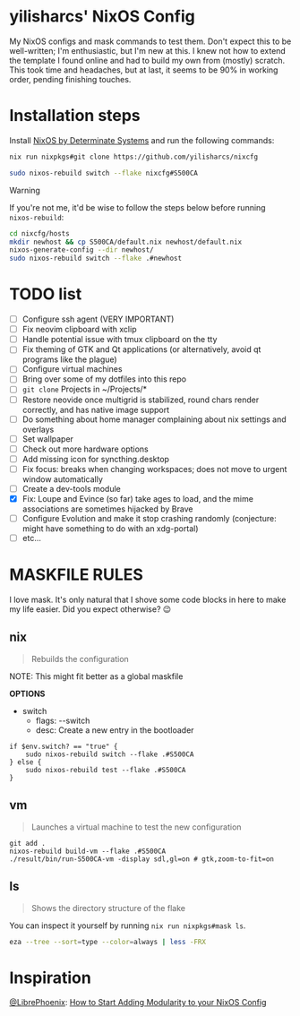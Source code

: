 # yilisharcs' NixOS Config

My NixOS configs and mask commands to test them. Don't expect this to be well-written; I'm enthusiastic, but I'm new at this. I knew not how to extend the template I found online and had to build my own from (mostly) scratch. This took time and headaches, but at last, it seems to be 90% in working order, pending finishing touches.

# Installation steps

Install [NixOS by Determinate Systems](https://github.com/DeterminateSystems/nixos-iso) and run the following commands:

```sh
nix run nixpkgs#git clone https://github.com/yilisharcs/nixcfg

sudo nixos-rebuild switch --flake nixcfg#S500CA
```

> [!WARNING]
>
> If you're not me, it'd be wise to follow the steps below before running `nixos-rebuild`:

```sh
cd nixcfg/hosts
mkdir newhost && cp S500CA/default.nix newhost/default.nix
nixos-generate-config --dir newhost/
sudo nixos-rebuild switch --flake .#newhost
```

# TODO list

- [ ] Configure ssh agent (VERY IMPORTANT)
- [ ] Fix neovim clipboard with xclip
- [ ] Handle potential issue with tmux clipboard on the tty
- [ ] Fix theming of GTK and Qt applications (or alternatively, avoid qt programs like the plague)
- [ ] Configure virtual machines
- [ ] Bring over some of my dotfiles into this repo
- [ ] `git clone` Projects in ~/Projects/*
- [ ] Restore neovide once multigrid is stabilized, round chars render correctly, and has native image support
- [ ] Do something about home manager complaining about nix settings and overlays
- [ ] Set wallpaper
- [ ] Check out more hardware options
- [ ] Add missing icon for syncthing.desktop
- [ ] Fix focus: breaks when changing workspaces; does not move to urgent window automatically
- [ ] Create a dev-tools module
- [x] Fix: Loupe and Evince (so far) take ages to load, and the mime associations are sometimes hijacked by Brave
- [ ] Configure Evolution and make it stop crashing randomly (conjecture: might have something to do with an xdg-portal)
- [ ] etc...

# MASKFILE RULES

I love mask. It's only natural that I shove some code blocks in here to make my life easier. Did you expect otherwise? 😉

## nix

> Rebuilds the configuration

NOTE: This might fit better as a global maskfile

**OPTIONS**
* switch
  * flags: --switch
  * desc: Create a new entry in the bootloader

```nu
if $env.switch? == "true" {
	sudo nixos-rebuild switch --flake .#S500CA
} else {
	sudo nixos-rebuild test --flake .#S500CA
}
```

## vm

> Launches a virtual machine to test the new configuration

```nu
git add .
nixos-rebuild build-vm --flake .#S500CA
./result/bin/run-S500CA-vm -display sdl,gl=on # gtk,zoom-to-fit=on
```

## ls

> Shows the directory structure of the flake

You can inspect it yourself by running `nix run nixpkgs#mask ls`.

```sh
eza --tree --sort=type --color=always | less -FRX
```

# Inspiration

[@LibrePhoenix](https://www.youtube.com/@librephoenix): [How to Start Adding Modularity to your NixOS Config](https://www.youtube.com/watch?v=bV3hfalcSKs)
